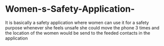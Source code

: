 # Women-s-Safety-Application-
It is basically a safety application where women can use it for a safety purpose whenever she feels unsafe she could move the phone 3 times and the location of the women would be send to the feeded contacts in the application 
